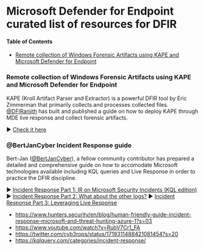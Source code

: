 # Microsoft Defender for Endpoint curated list of resources for DFIR

#### Table of Contents
- [Remote collection of Windows Forensic Artifacts using KAPE and Microsoft Defender for Endpoint](#remote-collection-of-windows-forensic-artifacts-using-kape-and-microsoft-defender-for-endpoint)

### Remote collection of Windows Forensic Artifacts using KAPE and Microsoft Defender for Endpoint

KAPE (Kroll Artifact Parser and Extractor) is a powerful DFIR tool by Eric Zimmerman that primarily collects and processes collected files. [@DFIRanjith](https://twitter.com/DFIRanjith) has built and published a guide on how to deploy KAPE through MDE live response and collect forensic artifacts.

▶️ [Check it here](https://medium.com/@DFIRanjith/remote-collection-of-windows-forensic-artifacts-using-kape-and-microsoft-defender-for-endpoint-f7d3a857e2e0)

### @BertJanCyber Incident Response guide

Bert-Jan ([@BertJanCyber](https://twitter.com/BertJanCyber)), a fellow community contributor has prepared a detailed and comprehensive guide on how to accomodate Microsoft technologies available including KQL queries and Live Response in order to practice the DFIR discipline.

▶️ [Incident Response Part 1: IR on Microsoft Security Incidents (KQL edition)](https://kqlquery.com/posts/kql-incident-response/)
▶️ [Incident Response Part 2: What about the other logs?](https://kqlquery.com/posts/kql-incident-response-everything-else/)
▶️ [Incident Response Part 3: Leveraging Live Response](https://kqlquery.com/posts/leveraging-live-response/)



- https://www.hunters.security/en/blog/human-friendly-guide-incident-response-microsoft-and-threat-hunting-azure-1?s=03
- https://www.youtube.com/watch?v=RubV7Cr1_FA
- https://twitter.com/cyb3rops/status/1719311488421081454?s=20
- https://kqlquery.com/categories/incident-response/
